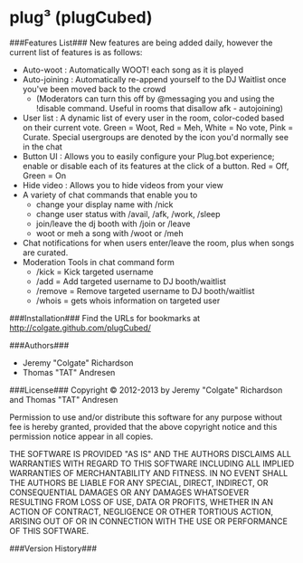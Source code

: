 plug&#179; (plugCubed)
====================

###Features List###
New features are being added daily, however the current list of features is as follows:
* Auto-woot : Automatically WOOT! each song as it is played
* Auto-joining : Automatically re-append yourself to the DJ Waitlist once you've been moved back to the crowd
   * (Moderators can turn this off by @messaging you and using the !disable command. Useful in rooms that disallow afk - autojoining)
* User list : A dynamic list of every user in the room, color-coded based on their current vote. Green = Woot, Red =   Meh, White = No vote, Pink = Curate. Special usergroups are denoted by the icon you'd normally see in the chat
* Button UI : Allows you to easily configure your Plug.bot experience; enable or disable each of its features at the click of a button. Red = Off, Green = On
* Hide video : Allows you to hide videos from your view
* A variety of chat commands that enable you to 
    * change your display name with /nick
    * change user status with /avail, /afk, /work, /sleep
    * join/leave the dj booth with /join or /leave
    * woot or meh a song with /woot or /meh
* Chat notifications for when users enter/leave the room, plus when songs are curated.
* Moderation Tools in chat command form
    * /kick = Kick targeted username
    * /add = Add targeted username to DJ booth/waitlist
    * /remove = Remove targeted username to DJ booth/waitlist
    * /whois = gets whois information on targeted user

###Installation###
Find the URLs for bookmarks at http://colgate.github.com/plugCubed/

###Authors###
* Jeremy "Colgate" Richardson
* Thomas "TAT" Andresen

###License###
Copyright &copy; 2012-2013 by Jeremy "Colgate" Richardson and Thomas "TAT" Andresen

Permission to use and/or distribute this software for any purpose without fee is hereby granted,
provided that the above copyright notice and this permission notice appear in all copies.

THE SOFTWARE IS PROVIDED "AS IS" AND THE AUTHORS DISCLAIMS ALL WARRANTIES WITH REGARD TO THIS SOFTWARE
INCLUDING ALL IMPLIED WARRANTIES OF MERCHANTABILITY AND FITNESS. IN NO EVENT SHALL THE AUTHORS
BE LIABLE FOR ANY SPECIAL, DIRECT, INDIRECT, OR CONSEQUENTIAL DAMAGES OR ANY DAMAGES WHATSOEVER
RESULTING FROM LOSS OF USE, DATA OR PROFITS, WHETHER IN AN ACTION OF CONTRACT, NEGLIGENCE OR
OTHER TORTIOUS ACTION, ARISING OUT OF OR IN CONNECTION WITH THE USE OR PERFORMANCE OF THIS SOFTWARE.

###Version History###